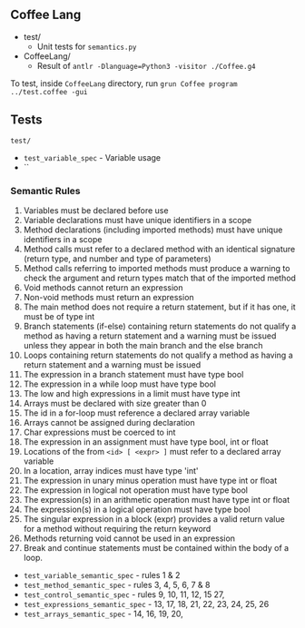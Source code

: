Coffee Lang
---

- test/
    - Unit tests for `semantics.py`
- CoffeeLang/
  - Result of `antlr -Dlanguage=Python3 -visitor ./Coffee.g4` 

To test, inside `CoffeeLang` directory, run `grun Coffee program ../test.coffee -gui`

## Tests
`test/`
- `test_variable_spec` - Variable usage
- ``

### Semantic Rules 
1. Variables must be declared before use 
2. Variable declarations must have unique identifiers in a scope 
3. Method declarations (including imported methods) must have unique identifiers in a scope 
4. Method calls must refer to a declared method with an identical signature (return type, and number and type of parameters) 
5. Method calls referring to imported methods must produce a warning to check the argument and return types match that of the imported method 
6. Void methods cannot return an expression 
7. Non-void methods must return an expression 
8. The main method does not require a return statement, but if it has one, it must be of type int 
9. Branch statements (if-else) containing return statements do not qualify a method as having a return statement and a warning must be issued unless they appear in both the main branch and the else branch
10. Loops containing return statements do not qualify a method as having a return statement and a warning must be issued 
11. The expression in a branch statement must have type bool 
12. The expression in a while loop must have type bool 
13. The low and high expressions in a limit must have type int 
14. Arrays must be declared with size greater than 0 
15. The id in a for-loop must reference a declared array variable 
16. Arrays cannot be assigned during declaration 
17. Char expressions must be coerced to int 
18. The expression in an assignment must have type bool, int or float 
19. Locations of the from `<id> [ <expr> ]` must refer to a declared array variable 
20. In a location, array indices must have type 'int' 
21. The expression in unary minus operation must have type int or float 
22. The expression in logical not operation must have type bool 
23. The expression(s) in an arithmetic operation must have type int or float 
24. The expression(s) in a logical operation must have type bool 
25. The singular expression in a block (expr) provides a valid return value for a method without requiring the return keyword 
26. Methods returning void cannot be used in an expression 
27. Break and continue statements must be contained within the body of a loop.
  - `test_variable_semantic_spec` - rules 1 & 2 
  - `test_method_semantic_spec` - rules 3, 4, 5, 6, 7 & 8
  - `test_control_semantic_spec` - rules 9, 10, 11, 12, 15 27,
  - `test_expressions_semantic_spec` - 13, 17, 18, 21, 22, 23, 24, 25, 26
  - `test_arrays_semantic_spec` - 14, 16, 19, 20,